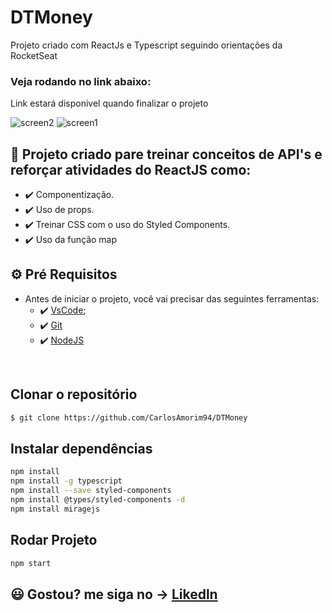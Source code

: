 # DTMoney
Projeto criado com ReactJs e Typescript seguindo orientações da RocketSeat

### Veja rodando no link abaixo:
Link estará disponivel quando finalizar o projeto


![screen2](https://user-images.githubusercontent.com/83739628/147174565-461169d3-fd4e-450e-98fd-04e1745f1527.png)
![screen1](https://user-images.githubusercontent.com/83739628/147174555-bb398cdf-5b8f-4d6b-8938-644ed76f8364.png)


## 🚀 Projeto criado pare treinar conceitos de API's e reforçar atividades do ReactJS como:

- ✔️ Componentização.
- ✔️ Uso de props.
- ✔️ Treinar CSS com o uso do Styled Components.
- ✔️ Uso da função map


## ⚙ Pré Requisitos

- Antes de iniciar o projeto, você vai precisar das seguintes ferramentas: 
    - ✔️ [VsCode](https://code.visualstudio.com/download);
    - ✔️ [Git](https://git-scm.com/)
    - ✔️ [NodeJS](https://nodejs.org/en/download/)

<br>

## Clonar o repositório
```bash
$ git clone https://github.com/CarlosAmorim94/DTMoney
```

## Instalar dependências
```bash
npm install
npm install -g typescript
npm install --save styled-components
npm install @types/styled-components -d
npm install miragejs
```

## Rodar Projeto
```bash
npm start
```

## 😃 Gostou? me siga no -> [Likedln](https://www.linkedin.com/in/CarlosAmorim94/)
